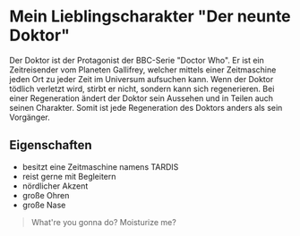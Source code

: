 # Mein Lieblingscharakter "Der neunte Doktor"

Der Doktor ist der Protagonist der BBC-Serie "Doctor Who". Er ist ein Zeitreisender vom Planeten Gallifrey, welcher mittels einer Zeitmaschine jeden Ort zu jeder Zeit im Universum aufsuchen kann. Wenn der Doktor tödlich verletzt wird, stirbt er nicht, sondern kann sich regenerieren. Bei einer Regeneration ändert der Doktor sein Aussehen und in Teilen auch seinen Charakter. Somit ist jede Regeneration des Doktors anders als sein Vorgänger.

## Eigenschaften

* besitzt eine Zeitmaschine namens TARDIS
* reist gerne mit Begleitern
* nördlicher Akzent
* große Ohren
* große Nase

> What're you gonna do? Moisturize me?
